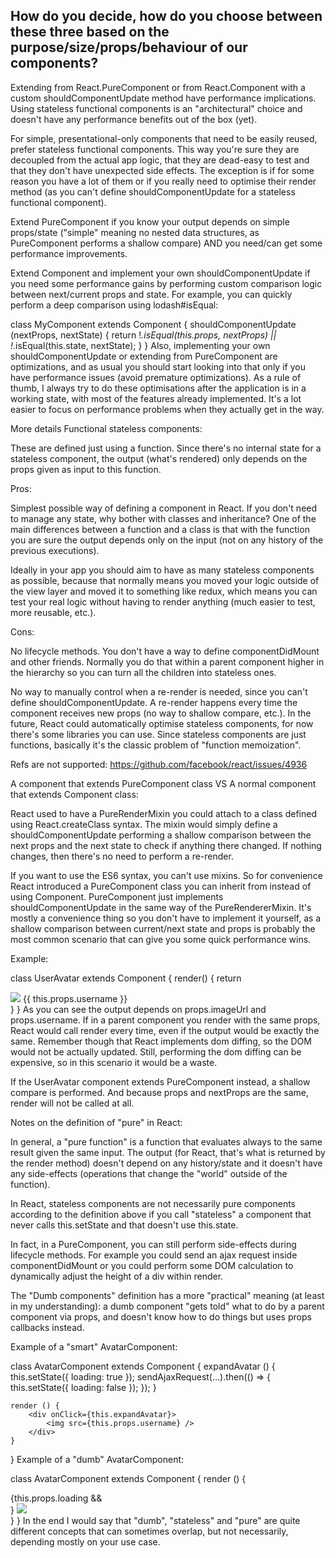 ## How do you decide, how do you choose between these three based on the purpose/size/props/behaviour of our components?

Extending from React.PureComponent or from React.Component with a custom shouldComponentUpdate method have performance implications. Using stateless functional components is an "architectural" choice and doesn't have any performance benefits out of the box (yet).

For simple, presentational-only components that need to be easily reused, prefer stateless functional components. This way you're sure they are decoupled from the actual app logic, that they are dead-easy to test and that they don't have unexpected side effects. The exception is if for some reason you have a lot of them or if you really need to optimise their render method (as you can't define shouldComponentUpdate for a stateless functional component).

Extend PureComponent if you know your output depends on simple props/state ("simple" meaning no nested data structures, as PureComponent performs a shallow compare) AND you need/can get some performance improvements.

Extend Component and implement your own shouldComponentUpdate if you need some performance gains by performing custom comparison logic between next/current props and state. For example, you can quickly perform a deep comparison using lodash#isEqual:

class MyComponent extends Component {
    shouldComponentUpdate (nextProps, nextState) {
        return !_.isEqual(this.props, nextProps) || !_.isEqual(this.state, nextState);
    }
}
Also, implementing your own shouldComponentUpdate or extending from PureComponent are optimizations, and as usual you should start looking into that only if you have performance issues (avoid premature optimizations). As a rule of thumb, I always try to do these optimisations after the application is in a working state, with most of the features already implemented. It's a lot easier to focus on performance problems when they actually get in the way.

More details
Functional stateless components:

These are defined just using a function. Since there's no internal state for a stateless component, the output (what's rendered) only depends on the props given as input to this function.

Pros:

Simplest possible way of defining a component in React. If you don't need to manage any state, why bother with classes and inheritance? One of the main differences between a function and a class is that with the function you are sure the output depends only on the input (not on any history of the previous executions).

Ideally in your app you should aim to have as many stateless components as possible, because that normally means you moved your logic outside of the view layer and moved it to something like redux, which means you can test your real logic without having to render anything (much easier to test, more reusable, etc.).

Cons:

No lifecycle methods. You don't have a way to define componentDidMount and other friends. Normally you do that within a parent component higher in the hierarchy so you can turn all the children into stateless ones.

No way to manually control when a re-render is needed, since you can't define shouldComponentUpdate. A re-render happens every time the component receives new props (no way to shallow compare, etc.). In the future, React could automatically optimise stateless components, for now there's some libraries you can use. Since stateless components are just functions, basically it's the classic problem of "function memoization".

Refs are not supported: https://github.com/facebook/react/issues/4936

A component that extends PureComponent class VS A normal component that extends Component class:

React used to have a PureRenderMixin you could attach to a class defined using React.createClass syntax. The mixin would simply define a shouldComponentUpdate performing a shallow comparison between the next props and the next state to check if anything there changed. If nothing changes, then there's no need to perform a re-render.

If you want to use the ES6 syntax, you can't use mixins. So for convenience React introduced a PureComponent class you can inherit from instead of using Component. PureComponent just implements shouldComponentUpdate in the same way of the PureRendererMixin. It's mostly a convenience thing so you don't have to implement it yourself, as a shallow comparison between current/next state and props is probably the most common scenario that can give you some quick performance wins.

Example:

class UserAvatar extends Component {
    render() {
       return <div><img src={this.props.imageUrl} /> {{ this.props.username }} </div>
    }
} 
As you can see the output depends on props.imageUrl and props.username. If in a parent component you render <UserAvatar username="fabio" imageUrl="http://foo.com/fabio.jpg" /> with the same props, React would call render every time, even if the output would be exactly the same. Remember though that React implements dom diffing, so the DOM would not be actually updated. Still, performing the dom diffing can be expensive, so in this scenario it would be a waste.

If the UserAvatar component extends PureComponent instead, a shallow compare is performed. And because props and nextProps are the same, render will not be called at all.

Notes on the definition of "pure" in React:

In general, a "pure function" is a function that evaluates always to the same result given the same input. The output (for React, that's what is returned by the render method) doesn't depend on any history/state and it doesn't have any side-effects (operations that change the "world" outside of the function).

In React, stateless components are not necessarily pure components according to the definition above if you call "stateless" a component that never calls this.setState and that doesn't use this.state.

In fact, in a PureComponent, you can still perform side-effects during lifecycle methods. For example you could send an ajax request inside componentDidMount or you could perform some DOM calculation to dynamically adjust the height of a div within render.

The "Dumb components" definition has a more "practical" meaning (at least in my understanding): a dumb component "gets told" what to do by a parent component via props, and doesn't know how to do things but uses props callbacks instead.

Example of a "smart" AvatarComponent:

class AvatarComponent extends Component {
    expandAvatar () {
        this.setState({ loading: true });
        sendAjaxRequest(...).then(() => {
            this.setState({ loading: false });
        });
    }        

    render () {
        <div onClick={this.expandAvatar}>
            <img src={this.props.username} />
        </div>
    }
}
Example of a "dumb" AvatarComponent:

class AvatarComponent extends Component {
    render () {
        <div onClick={this.props.onExpandAvatar}>
            {this.props.loading && <div className="spinner" />}
            <img src={this.props.username} />
        </div>
    }
}
In the end I would say that "dumb", "stateless" and "pure" are quite different concepts that can sometimes overlap, but not necessarily, depending mostly on your use case.